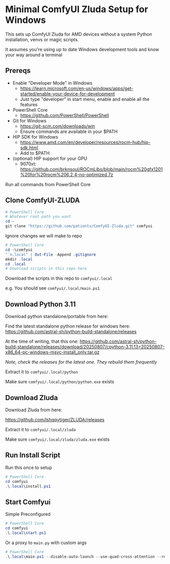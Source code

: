 # Minimal ComfyUI Zluda Setup for Windows

This sets up ComfyUI Zluda for AMD devices without a system Python installation, venvs or magic scripts.

It assumes you're using up to date Windows development tools and know your way around a terminal

## Prereqs

- Enable "Developer Mode" in Windows
  - https://learn.microsoft.com/en-us/windows/apps/get-started/enable-your-device-for-development
  - Just type "developer" in start menu, enable and enable all the features
- PowerShell Core
  - https://github.com/PowerShell/PowerShell
- Git for Windows
  - https://git-scm.com/downloads/win
  - Ensure commands are available in your $PATH
- HIP SDK for Windows
  - https://www.amd.com/en/developer/resources/rocm-hub/hip-sdk.html
  - Add to $PATH
- (optional) HIP support for your GPU
  - 9070xt: https://github.com/brknsoul/ROCmLibs/blob/main/rocm%20gfx1201%20for%20rocm%206.2.4-no-optimized.7z

Run all commands from PowerShell Core

## Clone ComfyUI-ZLUDA

```powershell
# PowerShell Core
# Whatever root path you want
cd ~
git clone "https://github.com/patientx/ComfyUI-Zluda.git" comfyui
```

Ignore changes we will make to repo

```powershell
# PowerShell Core
cd ~\comfyui
"`n.local" | Out-File -Append .gitignore
mkdir .local
cd .local
# Download scripts in this repo here
```

Download the scripts in this repo to `comfyui/.local`

e.g. You should see `comfyui/.local/main.ps1`

## Download Python 3.11

Download python standalone/portable from here:

Find the latest standalone python release for windows here:
https://github.com/astral-sh/python-build-standalone/releases

At the time of writing, that this one:
https://github.com/astral-sh/python-build-standalone/releases/download/20250807/cpython-3.11.13+20250807-x86_64-pc-windows-msvc-install_only.tar.gz

_Note, check the releases for the latest one. They rebuild them frequently_

Extract it to `comfyui/.local/python`

Make sure `comfyui/.local/python/python.exe` exists

## Download Zluda

Download Zluda from here:

https://github.com/lshqqytiger/ZLUDA/releases

Extract it to `comfyui/.local/zluda`

Make sure `comfyui/.local/zluda/zluda.exe` exists


## Run Install Script

Run this once to setup

```powershell
# PowerShell Core
cd comfyui
.\.local\install.ps1
```

## Start Comfyui

Simple Preconfigured

```powershell
# PowerShell Core
cd comfyui
.\.local\start.ps1
```

Or a proxy to `main.py` with custom args

```powershell
# PowerShell Core
.\.local\main.ps1 --disable-auto-launch --use-quad-cross-attention --reserve-vram 0.9
```
